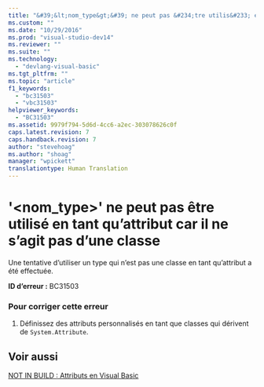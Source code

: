 ```yaml
---
title: "&#39;&lt;nom_type&gt;&#39; ne peut pas &#234;tre utilis&#233; en tant qu’attribut car il ne s’agit pas d’une classe | Microsoft Docs"
ms.custom: ""
ms.date: "10/29/2016"
ms.prod: "visual-studio-dev14"
ms.reviewer: ""
ms.suite: ""
ms.technology: 
  - "devlang-visual-basic"
ms.tgt_pltfrm: ""
ms.topic: "article"
f1_keywords: 
  - "bc31503"
  - "vbc31503"
helpviewer_keywords: 
  - "BC31503"
ms.assetid: 9979f794-5d6d-4cc6-a2ec-303078626c0f
caps.latest.revision: 7
caps.handback.revision: 7
author: "stevehoag"
ms.author: "shoag"
manager: "wpickett"
translationtype: Human Translation
---
```

# &#39;&lt;nom_type&gt;&#39; ne peut pas &#234;tre utilis&#233; en tant qu’attribut car il ne s’agit pas d’une classe
Une tentative d’utiliser un type qui n’est pas une classe en tant qu’attribut a été effectuée.  
  
 **ID d’erreur :** BC31503  
  
### Pour corriger cette erreur  
  
1.  Définissez des attributs personnalisés en tant que classes qui dérivent de `System.Attribute`.  
  
## Voir aussi  
 [NOT IN BUILD : Attributs en Visual Basic](http://msdn.microsoft.com/fr-fr/620bfc0e-4582-4c8b-8432-ebc5c3dccc22)